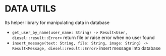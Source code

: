 # DATA UTILS
Its helper library for manipulating data in database

* `get_user_by_name(user_name: String) -> Result<User, diesel::result::Error>` return file or raise error when no user found
* `insert_message(text: String, file: String, image: String) -> Result<Message, diesel::result::Error>` insert message into database